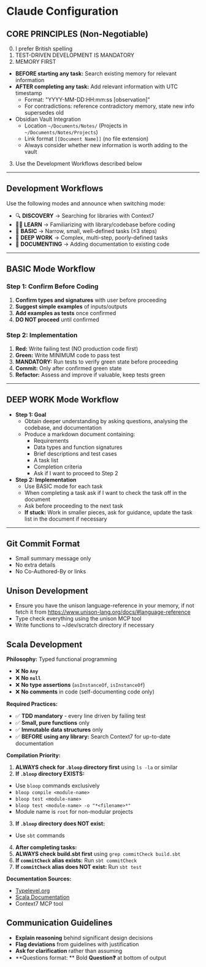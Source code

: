 # Claude Configuration

## CORE PRINCIPLES (Non-Negotiable)

0. I prefer British spelling
1. TEST-DRIVEN DEVELOPMENT IS MANDATORY
2. MEMORY FIRST
  - **BEFORE starting any task:** Search existing memory for relevant information
  - **AFTER completing any task:** Add relevant information with UTC timestamp
    - Format: "YYYY-MM-DD:HH:mm:ss [observation]"
    - For contradictions: reference contradictory memory, state new info supersedes old
  - Obsidian Vault Integration
    - Location `~/Documents/Notes/` (Projects in `~/Documents/Notes/Projects`)  
    - Link format `[[Document Name]]` (no file extension)  
    - Always consider whether new information is worth adding to the vault
3. Use the Development Workflows described below

---

## Development Workflows

Use the following modes and announce when switching mode:

- 🔍 **DISCOVERY** → Searching for libraries with Context7
- 🧑‍🎓 **LEARN** → Familiarizing with library/codebase before coding
- 🐣 **BASIC** → Narrow, small, well-defined tasks (≤3 steps)
- 🧠 **DEEP WORK** → Complex, multi-step, poorly-defined tasks
- 📝 **DOCUMENTING** → Adding documentation to existing code

---

## BASIC Mode Workflow

### Step 1: Confirm Before Coding

1. **Confirm types and signatures** with user before proceeding
2. **Suggest simple examples** of inputs/outputs
3. **Add examples as tests** once confirmed
4. **DO NOT proceed** until confirmed

### Step 2: Implementation
1. **Red:** Write failing test (NO production code first)
2. **Green:** Write MINIMUM code to pass test
3. **MANDATORY:** Run tests to verify green state before proceeding
4. **Commit:** Only after confirmed green state
5. **Refactor:** Assess and improve if valuable, keep tests green

---

## DEEP WORK Mode Workflow

- **Step 1: Goal**
  - Obtain deeper understanding by asking questions, analysing the codebase, and documentation
  - Produce a markdown document containing:
    - Requirements
    - Data types and function signatures
    - Brief descriptions and test cases
    - A task list
    - Completion criteria
    - Ask if I want to proceed to Step 2
- **Step 2: Implementation**
  - Use BASIC mode for each task
  - When completing a task ask if I want to check the task off in the document
  - Ask before proceeding to the next task
  - **If stuck:** Work in smaller pieces, ask for guidance, update the task list in the document if necessary

---

## Git Commit Format

- Small summary message only
- No extra details
- No Co-Authored-By or links

## Unison Development

- Ensure you have the unison language-reference in your memory, if not fetch it from https://www.unison-lang.org/docs/#language-reference
- Type check everything using the unison MCP tool
- Write functions to ~/dev/scratch directory if necessary

## Scala Development

**Philosophy:** Typed functional programming
- ❌ **No `Any`**
- ❌ **No `null`**
- ❌ **No type assertions** (`asInstanceOf`, `isInstanceOf`)
- ❌ **No comments** in code (self-documenting code only)

**Required Practices:**
- ✅ **TDD mandatory** - every line driven by failing test
- ✅ **Small, pure functions** only
- ✅ **Immutable data structures** only
- ✅ **BEFORE using any library:** Search Context7 for up-to-date documentation

**Compilation Priority:**

1. **ALWAYS check for `.bloop` directory first** using `ls -la` or similar
2. **If `.bloop` directory EXISTS:**
  - Use `bloop` commands exclusively
  - `bloop compile <module-name>`
  - `bloop test <module-name>`
  - `bloop test <module-name> -o "*<filename>*"`
  - Module name is `root` for non-modular projects
3. **If `.bloop` directory does NOT exist:**
  - Use `sbt` commands
4. **After completing tasks:**
  1. **ALWAYS check build.sbt first** using `grep commitCheck build.sbt`
  2. **If `commitCheck` alias exists:** Run `sbt commitCheck`
  3. **If `commitCheck` alias does NOT exist:** Run `sbt test`

**Documentation Sources:**

- [Typelevel.org](https://typelevel.org/)
- [Scala Documentation](https://docs.scala-lang.org/)
- Context7 MCP tool

## Communication Guidelines

- **Explain reasoning** behind significant design decisions
- **Flag deviations** from guidelines with justification
- **Ask for clarification** rather than assuming
- **Questions format: ** Bold **Question❓** at bottom of output

